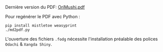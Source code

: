 Dernière version du PDF: [OriMushi.pdf](https://lucas-c.github.io/jdr/OriMushi/OriMushi.pdf)

Pour regénérer le PDF avec Python :
```
pip install mistletoe weasyprint
./md2pdf.py
```

L'ouverture des fichiers `.fodg` nécessite l'installation préalable des polices `Odachi` & `Xangda Shiny`.

<!--
### OriMushi-FeuillePersonnageEtendue.fodg
Binary data (images) embedded in file:

(line 738 - draw:layer="controls")
<office:binary-data>/9j/4AAQSkZJRgABAQIAdgB2AAD/4QCuRXhpZgAASUkqAAgAAAAHABIBAwABAAAAAQAAABoB
       BQABAAAAYgAAABsBBQABAAAAagAAACgBAwABAAAAAwAAADEBAgANAAAAcgAAADIBAgAUAAAA
       gAAAAGmHBAABAAAAlAAAAAAAAAD8KQAAWwAAAPwpAABbAAAAR0lNUCAyLjEwLjM4AAAyMDI0
       OjEyOjI5IDE3OjA3OjUzAAEAAaADAAEAAAABAAAAAAAAAP/hDo1odHRwOi8vbnMuYWRvYmUu
    ac-illust-japanese-frame-square-brush-exceeding.jpg

(line 1089)
<office:binary-data>iVBORw0KGgoAAAANSUhEUgAAAKoAAAClCAYAAADMIGZXAAAAw3pUWHRSYXcgcHJvZmlsZSB0
       eXBlIGV4aWYAAHjabVBbDsQgCPznFHsEeWjxOPaxyd5gj78odFObTuKADBkROL6fN7w6CAUk
    checkbox-cc0.png

(line 2091)
<office:binary-data>/9j/4AAQSkZJRgABAQEC0ALQAAD/4QX0RXhpZgAASUkqAAgAAAAJAA4BAgB7AgAAegAAABIB
    freepik-japanese-sumie-ink-circle.jpg

(line 48426)
<office:binary-data>iVBORw0KGgoAAAANSUhEUgAAASwAAAFBCAYAAADNF5LxAAAAw3pUWHRSYXcgcHJvZmlsZSB0

(line 37343)
<office:binary-data>PD94bWwgdmVyc2lvbj0iMS4wIiBlbmNvZGluZz0idXRmLTgiPz4NCjwhRE9DVFlQRSBzdmcg
    freesvg-decorative-ying-yang-sign.svg

(line 39926)
<office:binary-data>iVBORw0KGgoAAAANSUhEUgAAAsMAAALDCAYAAADwjA1CAAAACXBIWXMAAAX1AAAF9QGSAma6
    freesvg-decorative-ying-yang-sign.svg -> PNG

(line 48427)
<office:binary-data>iVBORw0KGgoAAAANSUhEUgAAASwAAAFBCAYAAADNF5LxAAAAw3pUWHRSYXcgcHJvZmlsZSB0
       eXBlIGV4aWYAAHjabVBbDsQgCPznFHsEeVTxOPaV9AZ7/EXBpG12EocRdETg+F4nfDoIBWQp
    die-six.png

(line 49846)
<office:binary-data>iVBORw0KGgoAAAANSUhEUgAAASwAAAFBCAYAAADNF5LxAAAAw3pUWHRSYXcgcHJvZmlsZSB0
       eXBlIGV4aWYAAHjabVBbDsQgCPznFHsEeah4HPtKeoM9/mLBpG12EofRUQRg/54HfAYIBSRX
    die-one.png

(line 51900)
<office:binary-data>iVBORw0KGgoAAAANSUhEUgAAASwAAAFBCAYAAADNF5LxAAAAxHpUWHRSYXcgcHJvZmlsZSB0
       eXBlIGV4aWYAAHjabVBbDsQgCPznFHsEeVTxOPaV9AZ7/EXBpG12jMMI7YjA8b1O+HQQCshS
    die-five.png / die-four.png

(line 56555)
<office:binary-data>iVBORw0KGgoAAAANSUhEUgAABIkAAASyCAMAAAAF0UsEAAADAFBMVEVHcEz1X/8u0hEA+nsA
    sumi-e-cc0.png

(line 56869 - draw:layer="controls")
<office:binary-data>/9j/4AAQSkZJRgABAQIAdgB2AAD/4QCuRXhpZgAASUkqAAgAAAAHABIBAwABAAAAAQAAABoB
        BQABAAAAYgAAABsBBQABAAAAagAAACgBAwABAAAAAwAAADEBAgANAAAAcgAAADIBAgAUAAAA
        gAAAAGmHBAABAAAAlAAAAAAAAAD8KQAAWwAAAPwpAABbAAAAR0lNUCAyLjEwLjM4AAAyMDI0
        OjEyOjI5IDE3OjA2OjUwAAEAAaADAAEAAAABAAAAAAAAAP/hDo1odHRwOi8vbnMuYWRvYmUu
    ac-illust-japanese-frame-square-brush-partial.jpg

(line 57215 - draw:layer="controls")
<office:binary-data>/9j/4AAQSkZJRgABAQIAdgB2AAD/4QCuRXhpZgAASUkqAAgAAAAHABIBAwABAAAAAQAAABoB
       BQABAAAAYgAAABsBBQABAAAAagAAACgBAwABAAAAAwAAADEBAgANAAAAcgAAADIBAgAUAAAA
       gAAAAGmHBAABAAAAlAAAAAAAAAD8KQAAWwAAAPwpAABbAAAAR0lNUCAyLjEwLjM4AAAyMDI0
       OjEyOjI5IDE3OjA3OjUzAAEAAaADAAEAAAABAAAAAAAAAP/hDo1odHRwOi8vbnMuYWRvYmUu
    ac-illust-japanese-frame-square-brush-exceeding.jpg

(line 64305 - draw:layer="controls")
<office:binary-data>/9j/4AAQSkZJRgABAQIAdgB2AAD/4QCuRXhpZgAASUkqAAgAAAAHABIBAwABAAAAAQAAABoB
        BQABAAAAYgAAABsBBQABAAAAagAAACgBAwABAAAAAwAAADEBAgANAAAAcgAAADIBAgAUAAAA
        gAAAAGmHBAABAAAAlAAAAAAAAAD8KQAAWwAAAPwpAABbAAAAR0lNUCAyLjEwLjM4AAAyMDI0
        OjEyOjI5IDE3OjA2OjUwAAEAAaADAAEAAAABAAAAAAAAAP/hDo1odHRwOi8vbnMuYWRvYmUu
    ac-illust-japanese-frame-square-brush-partial.jpg

(line 64663)
<office:binary-data>iVBORw0KGgoAAAANSUhEUgAAArwAAAIzCAYAAADiXMpOAAAAxnpUWHRSYXcgcHJvZmlsZSB0
       eXBlIGV4aWYAAHjabVBBDsMgDLvzij0hxCkNz6Erk/aDPX+BpNLY5oqE2sIEp/56PtJtgLMk
    arrow.png

(line 69253 - draw:layer="layout")
<office:binary-data>iVBORw0KGgoAAAANSUhEUgAAAd0AAAE+CAYAAADI7cpCAAABhWlDQ1BJQ0MgcHJvZmlsZQAA
    plus1die.png
    
tl;dr : the solution was to move all objets to the draw:layer="layout" (some were in the "controls" layer)
-->
